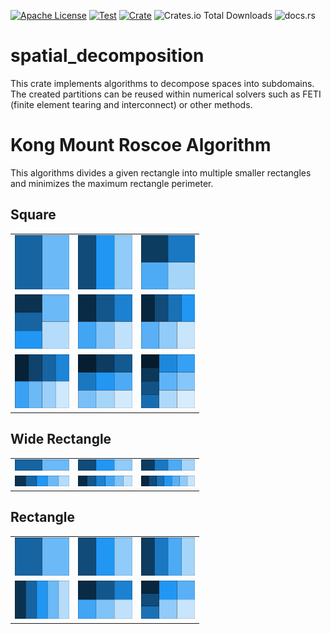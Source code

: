 [![Apache License](https://img.shields.io/github/license/jonaspleyer/spatial-decomposition?style=flat-square)](https://opensource.org/license/apache-2-0)
[![Test](https://img.shields.io/github/actions/workflow/status/jonaspleyer/spatial-decomposition/test.yml?label=Test&style=flat-square)](https://github.com/jonaspleyer/spatial-decomposition/actions)
[![Crate](https://img.shields.io/crates/v/spatial-decomposition.svg?style=flat-square)](https://crates.io/crates/spatial-decomposition)
![Crates.io Total Downloads](https://img.shields.io/crates/d/spatial-decomposition?style=flat-square)
![docs.rs](https://img.shields.io/docsrs/spatial-decomposition?style=flat-square)

# spatial_decomposition

This crate implements algorithms to decompose spaces into subdomains.
The created partitions can be reused within numerical solvers such as FETI (finite element tearing
and interconnect) or other methods.

# Kong Mount Roscoe Algorithm
This algorithms divides a given rectangle into multiple smaller rectangles and minimizes the
maximum rectangle perimeter.
## Square

<table style="width: 60%">
    <tr>
        <td><img style="width: 100%;" src="https://raw.githubusercontent.com/jonaspleyer/spatial-decomposition/refs/heads/main/plots/square2.png"></td>
        <td><img style="width: 100%;" src="https://raw.githubusercontent.com/jonaspleyer/spatial-decomposition/refs/heads/main/plots/square3.png"></td>
        <td><img style="width: 100%;" src="https://raw.githubusercontent.com/jonaspleyer/spatial-decomposition/refs/heads/main/plots/square4.png"></td>
    </tr>
    <tr>
        <td><img style="width: 100%;" src="https://raw.githubusercontent.com/jonaspleyer/spatial-decomposition/refs/heads/main/plots/square5.png"></td>
        <td><img style="width: 100%;" src="https://raw.githubusercontent.com/jonaspleyer/spatial-decomposition/refs/heads/main/plots/square6.png"></td>
        <td><img style="width: 100%;" src="https://raw.githubusercontent.com/jonaspleyer/spatial-decomposition/refs/heads/main/plots/square7.png"></td>
    </tr>
    <tr>
        <td><img style="width: 100%;" src="https://raw.githubusercontent.com/jonaspleyer/spatial-decomposition/refs/heads/main/plots/square8.png"></td>
        <td><img style="width: 100%;" src="https://raw.githubusercontent.com/jonaspleyer/spatial-decomposition/refs/heads/main/plots/square9.png"></td>
        <td><img style="width: 100%;" src="https://raw.githubusercontent.com/jonaspleyer/spatial-decomposition/refs/heads/main/plots/square10.png"></td>
    </tr>
</table>

## Wide Rectangle

<table style="width: 60%">
    <tr>
        <td><img style="width: 100%;" src="https://raw.githubusercontent.com/jonaspleyer/spatial-decomposition/refs/heads/main/plots/wide_rect2.png"></td>
        <td><img style="width: 100%;" src="https://raw.githubusercontent.com/jonaspleyer/spatial-decomposition/refs/heads/main/plots/wide_rect3.png"></td>
        <td><img style="width: 100%;" src="https://raw.githubusercontent.com/jonaspleyer/spatial-decomposition/refs/heads/main/plots/wide_rect4.png"></td>
    </tr>
    <tr>
        <td><img style="width: 100%;" src="https://raw.githubusercontent.com/jonaspleyer/spatial-decomposition/refs/heads/main/plots/wide_rect5.png"></td>
        <td><img style="width: 100%;" src="https://raw.githubusercontent.com/jonaspleyer/spatial-decomposition/refs/heads/main/plots/wide_rect6.png"></td>
        <td><img style="width: 100%;" src="https://raw.githubusercontent.com/jonaspleyer/spatial-decomposition/refs/heads/main/plots/wide_rect7.png"></td>
    </tr>
</table>

## Rectangle

<table style="width: 60%">
    <tr>
        <td><img style="width: 100%;" src="https://raw.githubusercontent.com/jonaspleyer/spatial-decomposition/refs/heads/main/plots/other_rect2.png"></td>
        <td><img style="width: 100%;" src="https://raw.githubusercontent.com/jonaspleyer/spatial-decomposition/refs/heads/main/plots/other_rect3.png"></td>
        <td><img style="width: 100%;" src="https://raw.githubusercontent.com/jonaspleyer/spatial-decomposition/refs/heads/main/plots/other_rect4.png"></td>
    </tr>
    <tr>
        <td><img style="width: 100%;" src="https://raw.githubusercontent.com/jonaspleyer/spatial-decomposition/refs/heads/main/plots/other_rect5.png"></td>
        <td><img style="width: 100%;" src="https://raw.githubusercontent.com/jonaspleyer/spatial-decomposition/refs/heads/main/plots/other_rect6.png"></td>
        <td><img style="width: 100%;" src="https://raw.githubusercontent.com/jonaspleyer/spatial-decomposition/refs/heads/main/plots/other_rect7.png"></td>
    </tr>
</table>
